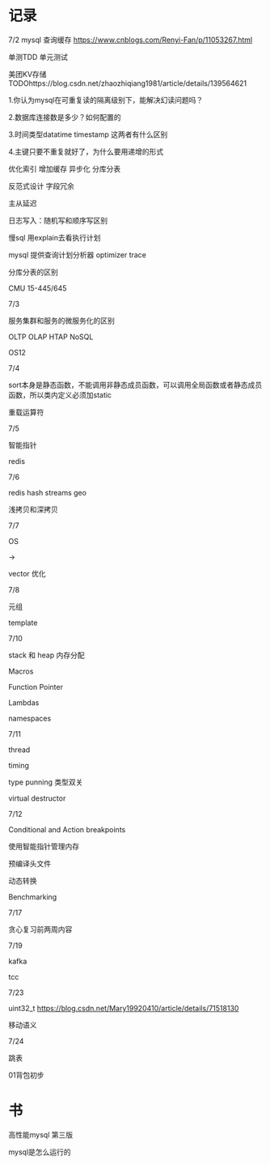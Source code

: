 # 记录

7/2 mysql 查询缓存  https://www.cnblogs.com/Renyi-Fan/p/11053267.html

单测TDD 单元测试

美团KV存储 TODOhttps://blog.csdn.net/zhaozhiqiang1981/article/details/139564621 

1.你认为mysql在可重复读的隔离级别下，能解决幻读问题吗？

2.数据库连接数是多少？如何配置的

3.时间类型datatime timestamp 这两者有什么区别

4.主键只要不重复就好了，为什么要用递增的形式

优化索引  增加缓存     异步化     分库分表

反范式设计 字段冗余

主从延迟

日志写入：随机写和顺序写区别

慢sql 用explain去看执行计划

mysql 提供查询计划分析器 optimizer trace 

分库分表的区别

CMU 15-445/645



7/3

服务集群和服务的微服务化的区别

OLTP OLAP HTAP NoSQL

OS12



7/4

sort本身是静态函数，不能调用非静态成员函数，可以调用全局函数或者静态成员函数，所以类内定义必须加static

重载运算符

7/5

智能指针 

redis

7/6

redis hash streams  geo

浅拷贝和深拷贝

7/7

OS

-> 

vector  优化

7/8

元组

template

7/10

stack 和 heap 内存分配

Macros

Function Pointer

Lambdas

namespaces

7/11

thread

timing

type punning  类型双关

virtual destructor

7/12

Conditional and Action breakpoints

使用智能指针管理内存 

预编译头文件

动态转换

Benchmarking

7/17

贪心复习前两周内容

7/19

kafka 

tcc

7/23

uint32_t https://blog.csdn.net/Mary19920410/article/details/71518130

移动语义

7/24

跳表

01背包初步

# 书

高性能mysql 第三版

mysql是怎么运行的